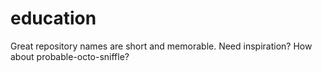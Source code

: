 # education
Great repository names are short and memorable. Need inspiration? How about probable-octo-sniffle?
